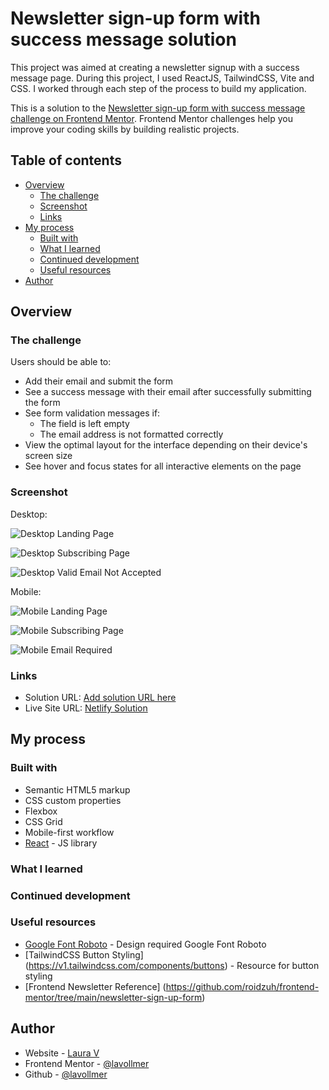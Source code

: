 # Newsletter sign-up form with success message solution

This project was aimed at creating a newsletter signup with a success message page. During this project, I used ReactJS, TailwindCSS, Vite and CSS. I worked through each step of the process to build my application. 

This is a solution to the [Newsletter sign-up form with success message challenge on Frontend Mentor](https://www.frontendmentor.io/challenges/newsletter-signup-form-with-success-message-3FC1AZbNrv). Frontend Mentor challenges help you improve your coding skills by building realistic projects.

## Table of contents

- [Overview](#overview)
  - [The challenge](#the-challenge)
  - [Screenshot](#screenshot)
  - [Links](#links)
- [My process](#my-process)
  - [Built with](#built-with)
  - [What I learned](#what-i-learned)
  - [Continued development](#continued-development)
  - [Useful resources](#useful-resources)
- [Author](#author)

## Overview

### The challenge

Users should be able to:

- Add their email and submit the form
- See a success message with their email after successfully submitting the form
- See form validation messages if:
  - The field is left empty
  - The email address is not formatted correctly
- View the optimal layout for the interface depending on their device's screen size
- See hover and focus states for all interactive elements on the page

### Screenshot

Desktop:

![Desktop Landing Page](./src/assets/DesktopLandingPage.png)

![Desktop Subscribing Page](./src/assets/ThankYouSubscribingDesktop.png)

![Desktop Valid Email Not Accepted](./src/assets/ValidEmailRequiredDesktop.png)

Mobile:

![Mobile Landing Page ](./src/assets/PhoneLandingPage.png)

![Mobile Subscribing Page ](./src/assets/ThankYouSubscribingMobile.png)

![Mobile Email Required ](./src/assets/ValidEmailRequiredMobile.png)

### Links

- Solution URL: [Add solution URL here](https://your-solution-url.com)
- Live Site URL: [Netlify Solution](https://newsletter-signup-lav.netlify.app/)

## My process

### Built with

- Semantic HTML5 markup
- CSS custom properties
- Flexbox
- CSS Grid
- Mobile-first workflow
- [React](https://reactjs.org/) - JS library

### What I learned

### Continued development

### Useful resources

- [Google Font Roboto](https://fonts.google.com/specimen/Roboto) - Design required Google Font Roboto
- [TailwindCSS Button Styling] (https://v1.tailwindcss.com/components/buttons) - Resource for button styling
- [Frontend Newsletter Reference] (https://github.com/roidzuh/frontend-mentor/tree/main/newsletter-sign-up-form)

## Author

- Website - [Laura V](www.lauradeveloper.com)
- Frontend Mentor - [@lavollmer](https://www.frontendmentor.io/profile/yourusername)
- Github - [@lavollmer](https://github.com/lavollmer)
